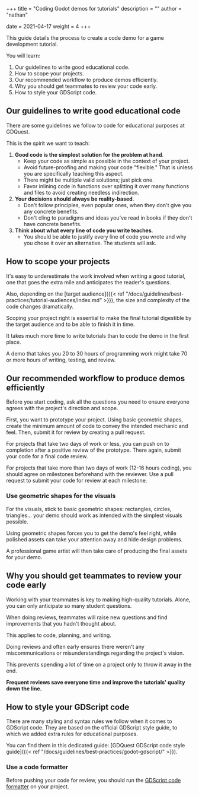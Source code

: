+++
title = "Coding Godot demos for tutorials"
description = ""
author = "nathan"

date = 2021-04-17
weight = 4
+++

This guide details the process to create a code demo for a game development tutorial.

You will learn:

1. Our guidelines to write good educational code.
1. How to scope your projects.
1. Our recommended workflow to produce demos efficiently.
1. Why you should get teammates to review your code early.
1. How to style your GDScript code.

## Our guidelines to write good educational code

There are some guidelines we follow to code for educational purposes at GDQuest.

This is the spirit we want to teach:

1. **Good code is the simplest solution for the problem at hand**.
   - Keep your code as simple as possible in the context of your project.
   - Avoid future-proofing and making your code "flexible." That is unless you are specifically teaching this aspect.
   - There might be multiple valid solutions; just pick one.
   - Favor inlining code in functions over splitting it over many functions and files to avoid creating needless indirection.
1. **Your decisions should always be reality-based**.
   - Don't follow principles, even popular ones, when they don't give you any concrete benefits.
   - Don't cling to paradigms and ideas you've read in books if they don't have concrete benefits.
1. **Think about what every line of code you write teaches**.
   - You should be able to justify every line of code you wrote and why you chose it over an alternative. The students will ask.

## How to scope your projects

It's easy to underestimate the work involved when writing a good tutorial, one that goes the extra mile and anticipates the reader's questions.

Also, depending on the [target audience]({{< ref "/docs/guidelines/best-practices/tutorial-audiences/index.md" >}}), the size and complexity of the code changes dramatically.

Scoping your project right is essential to make the final tutorial digestible by the target audience and to be able to finish it in time.

It takes much more time to write tutorials than to code the demo in the first place.

A demo that takes you 20 to 30 hours of programming work might take 70 or more hours of writing, testing, and review.

## Our recommended workflow to produce demos efficiently

Before you start coding, ask all the questions you need to ensure everyone agrees with the project's direction and scope.

First, you want to prototype your project. Using basic geometric shapes, create the minimum amount of code to convey the intended mechanic and feel. Then, submit it for review by creating a pull request.

For projects that take two days of work or less, you can push on to completion after a positive review of the prototype. There again, submit your code for a final code review.

For projects that take more than two days of work (12-16 hours coding), you should agree on milestones beforehand with the reviewer. Use a pull request to submit your code for review at each milestone.

### Use geometric shapes for the visuals

For the visuals, stick to basic geometric shapes: rectangles, circles, triangles... your demo should work as intended with the simplest visuals possible.

Using geometric shapes forces you to get the demo's feel right, while polished assets can take your attention away and hide design problems.

A professional game artist will then take care of producing the final assets for your demo.

## Why you should get teammates to review your code early

Working with your teammates is key to making high-quality tutorials. Alone, you can only anticipate so many student questions.

When doing reviews, teammates will raise new questions and find improvements that you hadn't thought about.

This applies to code, planning, and writing.

Doing reviews and often early ensures there weren't any miscommunications or misunderstandings regarding the project's vision.

This prevents spending a lot of time on a project only to throw it away in the end.

**Frequent reviews save everyone time and improve the tutorials' quality down the line.**

## How to style your GDScript code

There are many styling and syntax rules we follow when it comes to GDScript code. They are based on the official GDScript style guide, to which we added extra rules for educational purposes.

You can find them in this dedicated guide: [GDQuest GDScript code style guide]({{< ref "/docs/guidelines/best-practices/godot-gdscript/" >}}).

### Use a code formatter

Before pushing your code for review, you should run the [GDScript code formatter](https://github.com/Scony/godot-gdscript-toolkit) on your project.

